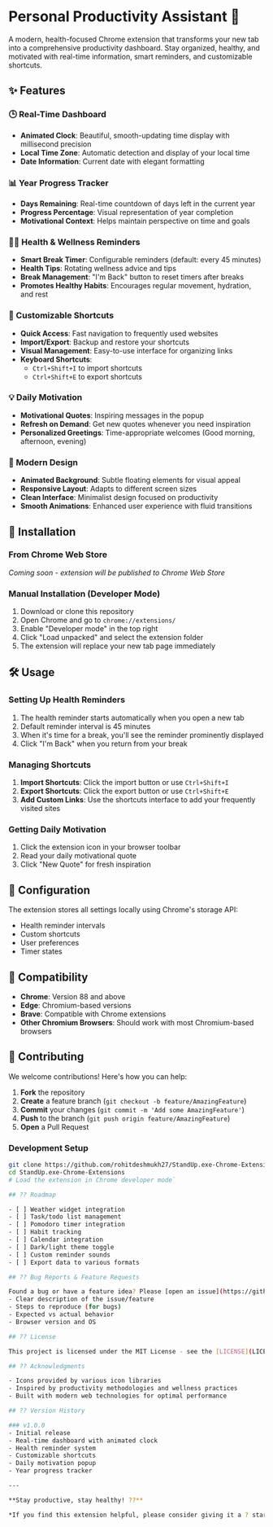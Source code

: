 # Personal Productivity Assistant 🚀

A modern, health-focused Chrome extension that transforms your new tab into a comprehensive productivity dashboard. Stay organized, healthy, and motivated with real-time information, smart reminders, and customizable shortcuts.

## ✨ Features

### 🕒 Real-Time Dashboard

- **Animated Clock**: Beautiful, smooth-updating time display with millisecond precision
- **Local Time Zone**: Automatic detection and display of your local time
- **Date Information**: Current date with elegant formatting

### 📊 Year Progress Tracker

- **Days Remaining**: Real-time countdown of days left in the current year
- **Progress Percentage**: Visual representation of year completion
- **Motivational Context**: Helps maintain perspective on time and goals

### 🏃‍♂️ Health & Wellness Reminders

- **Smart Break Timer**: Configurable reminders (default: every 45 minutes)
- **Health Tips**: Rotating wellness advice and tips
- **Break Management**: "I'm Back" button to reset timers after breaks
- **Promotes Healthy Habits**: Encourages regular movement, hydration, and rest

### 🔗 Customizable Shortcuts

- **Quick Access**: Fast navigation to frequently used websites
- **Import/Export**: Backup and restore your shortcuts
- **Visual Management**: Easy-to-use interface for organizing links
- **Keyboard Shortcuts**:
  - `Ctrl+Shift+I` to import shortcuts
  - `Ctrl+Shift+E` to export shortcuts

### 💡 Daily Motivation

- **Motivational Quotes**: Inspiring messages in the popup
- **Refresh on Demand**: Get new quotes whenever you need inspiration
- **Personalized Greetings**: Time-appropriate welcomes (Good morning, afternoon, evening)

### 🎨 Modern Design

- **Animated Background**: Subtle floating elements for visual appeal
- **Responsive Layout**: Adapts to different screen sizes
- **Clean Interface**: Minimalist design focused on productivity
- **Smooth Animations**: Enhanced user experience with fluid transitions

## 🚀 Installation

### From Chrome Web Store

_Coming soon - extension will be published to Chrome Web Store_

### Manual Installation (Developer Mode)

1. Download or clone this repository
2. Open Chrome and go to `chrome://extensions/`
3. Enable "Developer mode" in the top right
4. Click "Load unpacked" and select the extension folder
5. The extension will replace your new tab page immediately

## 🛠️ Usage

### Setting Up Health Reminders

1. The health reminder starts automatically when you open a new tab
2. Default reminder interval is 45 minutes
3. When it's time for a break, you'll see the reminder prominently displayed
4. Click "I'm Back" when you return from your break

### Managing Shortcuts

1. **Import Shortcuts**: Click the import button or use `Ctrl+Shift+I`
2. **Export Shortcuts**: Click the export button or use `Ctrl+Shift+E`
3. **Add Custom Links**: Use the shortcuts interface to add your frequently visited sites

### Getting Daily Motivation

1. Click the extension icon in your browser toolbar
2. Read your daily motivational quote
3. Click "New Quote" for fresh inspiration

## 🔧 Configuration

The extension stores all settings locally using Chrome's storage API:

- Health reminder intervals
- Custom shortcuts
- User preferences
- Timer states

## 📱 Compatibility

- **Chrome**: Version 88 and above
- **Edge**: Chromium-based versions
- **Brave**: Compatible with Chrome extensions
- **Other Chromium Browsers**: Should work with most Chromium-based browsers

## 🤝 Contributing

We welcome contributions! Here's how you can help:

1. **Fork** the repository
2. **Create** a feature branch (`git checkout -b feature/AmazingFeature`)
3. **Commit** your changes (`git commit -m 'Add some AmazingFeature'`)
4. **Push** to the branch (`git push origin feature/AmazingFeature`)
5. **Open** a Pull Request

### Development Setup

```bash
git clone https://github.com/rohitdeshmukh27/StandUp.exe-Chrome-Extensions.git
cd StandUp.exe-Chrome-Extensions
# Load the extension in Chrome developer mode`

## ?? Roadmap

- [ ] Weather widget integration
- [ ] Task/todo list management
- [ ] Pomodoro timer integration
- [ ] Habit tracking
- [ ] Calendar integration
- [ ] Dark/light theme toggle
- [ ] Custom reminder sounds
- [ ] Export data to various formats

## ?? Bug Reports & Feature Requests

Found a bug or have a feature idea? Please [open an issue](https://github.com/rohitdeshmukh27/StandUp.exe-Chrome-Extensions/issues) with:
- Clear description of the issue/feature
- Steps to reproduce (for bugs)
- Expected vs actual behavior
- Browser version and OS

## ?? License

This project is licensed under the MIT License - see the [LICENSE](LICENSE) file for details.

## ?? Acknowledgments

- Icons provided by various icon libraries
- Inspired by productivity methodologies and wellness practices
- Built with modern web technologies for optimal performance

## ?? Version History

### v1.0.0
- Initial release
- Real-time dashboard with animated clock
- Health reminder system
- Customizable shortcuts
- Daily motivation popup
- Year progress tracker

---

**Stay productive, stay healthy! ??**

*If you find this extension helpful, please consider giving it a ? star on GitHub!*
```
